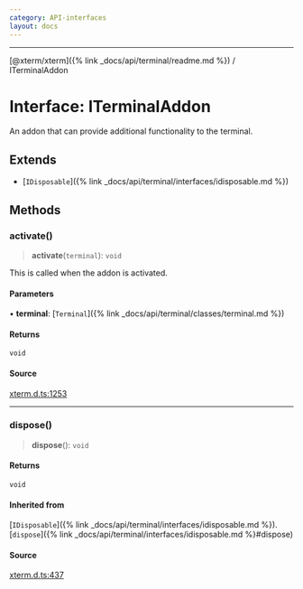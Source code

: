 ```yaml
---
category: API-interfaces
layout: docs
---
```



***

[@xterm/xterm]({% link _docs/api/terminal/readme.md %}) / ITerminalAddon

# Interface: ITerminalAddon

An addon that can provide additional functionality to the terminal.

## Extends

- [`IDisposable`]({% link _docs/api/terminal/interfaces/idisposable.md %})

## Methods

### activate()

> **activate**(`terminal`): `void`

This is called when the addon is activated.

#### Parameters

• **terminal**: [`Terminal`]({% link _docs/api/terminal/classes/terminal.md %})

#### Returns

`void`

#### Source

[xterm.d.ts:1253](https://github.com/xtermjs/xterm.js/blob/5.4.0/typings/xterm.d.ts#L1253)

***

### dispose()

> **dispose**(): `void`

#### Returns

`void`

#### Inherited from

[`IDisposable`]({% link _docs/api/terminal/interfaces/idisposable.md %}).[`dispose`]({% link _docs/api/terminal/interfaces/idisposable.md %}#dispose)

#### Source

[xterm.d.ts:437](https://github.com/xtermjs/xterm.js/blob/5.4.0/typings/xterm.d.ts#L437)
